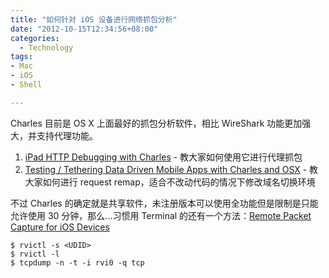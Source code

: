 ```yaml
---
title: "如何针对 iOS 设备进行网络抓包分析"
date: "2012-10-15T12:34:56+08:00"
categories:
  - Technology
tags:
- Mac
- iOS
- Shell

---
```


Charles 目前是 OS X 上面最好的抓包分析软件，相比 WireShark 功能更加强大，并支持代理功能。

1. [iPad HTTP Debugging with Charles](http://www.ravelrumba.com/blog/ipad-http-debugging/) - 教大家如何使用它进行代理抓包
2. [Testing / Tethering Data Driven Mobile Apps with Charles and OSX](http://www.skinkers.com/2012/06/12/testing-tethering-data-driven-mobile-apps-with-charles-and-osx-ipad-iphone-http-debugging/) - 教大家如何进行 request remap，适合不改动代码的情况下修改域名切换环境

不过 Charles 的确定就是共享软件，未注册版本可以使用全功能但是限制是只能允许使用 30 分钟，那么...习惯用 Terminal 的还有一个方法：[Remote Packet Capture for iOS Devices](http://useyourloaf.com/blog/2012/02/07/remote-packet-capture-for-ios-devices.html)

```
$ rvictl -s <UDID>
$ rvictl -l
$ tcpdump -n -t -i rvi0 -q tcp
```